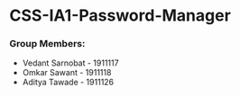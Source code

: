 # CSS-IA1-Password-Manager
### Group Members:
- Vedant Sarnobat - 1911117
- Omkar Sawant - 1911118
- Aditya Tawade - 1911126
